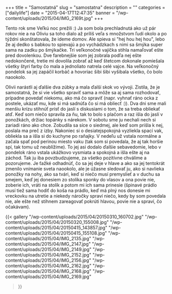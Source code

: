 +++
title = "Samostatná"
slug = "samostatna"
description = ""
categories = ["dailylife"]
date = "2015-04-17T12:47:35"
banner = "/wp-content/uploads/2015/04/IMG_2169t.jpg"
+++

Tento rok sme Veľkú noc prežili :) Ja som bola prechladnutá ako už pár rokov nie a na Oliviu sa toho
dialo až príliš veľa s množstvom ľudí okolo a po týždni skonštatovala, že ideme domov. Ale  spieva si "hej hou hej hou", lebo že aj dedko s babkou to spievajú a po vychádzkach s nimi sa šmýka
super sama na zadku po šmýkačke. Tri veľkonočné vajíčka stihla namaľovať ešte pred dovolenkou. Dve
farebnejšie som jej zobrala podľa nej ešte nedokončené, tretie mi dovolila zobrať až keď štetcom
dokonale pomiešala všetky štyri farby čo mala a jednoliato natrela celé vajce. Na veľkonočný
pondelok sa jej zapáčil korbáč a hovoriac šibi šibi vyšibala všetko, čo bolo naookolo.

Olivii narástli aj ďalšie dva zúbky a mala ďalší skok vo vývoji. Zistila, že je samostatná, že si
vie všetko spraviť sama a môže sa aj sama rozhodovať, prípadne povedať niekomu, ako má čo spraviť
(napr. vyhnať ráno ocka z postele, ukázať mu, kde si má sadnúťa čo si má obliecť :)). Dva dni sme
mali menšiu krízu stihnúť prísť do jaslí s diskusiami o tom, že sa treba obliekať atď. Keď som
niečo spravila za ňu, tak to bolo s plačom a raz išla do jaslí v ponožkách, držiac topánky s
nárekom. V sobotu sme ju nechali nech si zariadi ráno ako chce. Zobudila sa síce o siedmej, ale keď
som prišla k nej, poslala ma preč z izby. Nakoniec si o desiatejspokojná vyzliekla spací vak,
obliekla sa a išla si do kuchyne po raňajky. V nedeľu už vstala normálne a začala spať pod perinou
miesto vaku (tak som si povedala, že aj tak horšie spí, tak tomu už neublížime). To jej asi dodalo
ďalšie sebavedomie, lebo v pondelok ráno vstala ukážkovo vysmiata a spokojná a išla ešte aj na
záchod. Tak ju iba povzbudzujeme, za všetko pozitívne chválime a pozorujeme. Je ťažké odhadnúť, čo
sa jej deje v hlave a ako sa jej tentokrát zmenilo vnímanie sveta naookolo, ale je úžasne sledovať
ju, ako si navlieka ponožky na nohy, ako sa tvári, keď si niečo musí premyslieť a v duchu sa
smejem, keď jej donesiem zo stolíka sponky do vlasov a ona povie nie, zoberie ich, vráti na stolík
a potom mi ich sama prinesie (špinavé prádlo musí tiež sama hodiť do koša na prádlo, keď má plný
nos donesie mi vreckovku na utretie a niekedy náročky spraví niečo, kedy by som povedala nie, ale
ešte než stihnem zareagovať pokrúti hlavou, povie nie a spraví, čo očakávam).

{{< gallery
    "/wp-content/uploads/2015/04/20150310_160702.jpg"
    "/wp-content/uploads/2015/04/20150320_155008.jpg"
    "/wp-content/uploads/2015/04/20150415_143857.jpg"
    "/wp-content/uploads/2015/04/20150415_155108.jpg"
    "/wp-content/uploads/2015/04/IMG_2135.jpg"
    "/wp-content/uploads/2015/04/IMG_2147.jpg"
    "/wp-content/uploads/2015/04/IMG_2149.jpg"
    "/wp-content/uploads/2015/04/IMG_2152.jpg"
    "/wp-content/uploads/2015/04/IMG_2156.jpg"
    "/wp-content/uploads/2015/04/IMG_2162.jpg"
    "/wp-content/uploads/2015/04/IMG_2168.jpg"
    "/wp-content/uploads/2015/04/IMG_2169.jpg"
>}}
